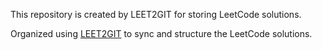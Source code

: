 This repository is created by LEET2GIT for storing LeetCode solutions.
<!---LeetCode Topics Start-->
<!---LeetCode Topics End-->
 Organized using <a href="https://github.com/Rai-shwith/LEET2GIT" target="_blank">LEET2GIT</a> to sync and structure the LeetCode solutions.
